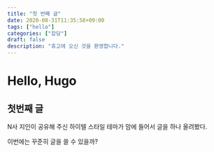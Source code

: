 ```yaml
---
title: "첫 번째 글"
date: 2020-08-31T11:35:58+09:00
tags: ["hello"]
categories: ["잡담"]
draft: false
description: "휴고에 오신 것을 환영합니다."
---
```


# Hello, Hugo

## 첫번째 글

N사 지인이 공유해 주신 하이텔 스타일 테마가 맘에 들어서 글을 하나 올려봤다.

이번에는 꾸준히 글을 쓸 수 있을까?

